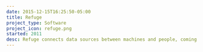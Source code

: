 ```yaml
---
date: 2015-12-15T16:25:50-05:00
title: Refuge
project_type: Software
project_icon: refuge.png
started: 2011
desc: Refuge connects data sources between machines and people, coming from devices, peoples or services in a decentralized manner.
---
```


